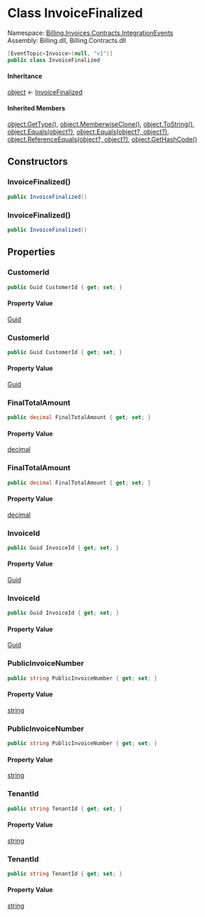 # <a id="Billing_Invoices_Contracts_IntegrationEvents_InvoiceFinalized"></a> Class InvoiceFinalized

Namespace: [Billing.Invoices.Contracts.IntegrationEvents](Billing.Invoices.Contracts.IntegrationEvents.md)  
Assembly: Billing.dll, Billing.Contracts.dll  

```csharp
[EventTopic<Invoice>(null, "v1")]
public class InvoiceFinalized
```

#### Inheritance

[object](https://learn.microsoft.com/dotnet/api/system.object) ← 
[InvoiceFinalized](Billing.Invoices.Contracts.IntegrationEvents.InvoiceFinalized.md)

#### Inherited Members

[object.GetType\(\)](https://learn.microsoft.com/dotnet/api/system.object.gettype), 
[object.MemberwiseClone\(\)](https://learn.microsoft.com/dotnet/api/system.object.memberwiseclone), 
[object.ToString\(\)](https://learn.microsoft.com/dotnet/api/system.object.tostring), 
[object.Equals\(object?\)](https://learn.microsoft.com/dotnet/api/system.object.equals\#system\-object\-equals\(system\-object\)), 
[object.Equals\(object?, object?\)](https://learn.microsoft.com/dotnet/api/system.object.equals\#system\-object\-equals\(system\-object\-system\-object\)), 
[object.ReferenceEquals\(object?, object?\)](https://learn.microsoft.com/dotnet/api/system.object.referenceequals), 
[object.GetHashCode\(\)](https://learn.microsoft.com/dotnet/api/system.object.gethashcode)

## Constructors

### <a id="Billing_Invoices_Contracts_IntegrationEvents_InvoiceFinalized__ctor"></a> InvoiceFinalized\(\)

```csharp
public InvoiceFinalized()
```

### <a id="Billing_Invoices_Contracts_IntegrationEvents_InvoiceFinalized__ctor"></a> InvoiceFinalized\(\)

```csharp
public InvoiceFinalized()
```

## Properties

### <a id="Billing_Invoices_Contracts_IntegrationEvents_InvoiceFinalized_CustomerId"></a> CustomerId

```csharp
public Guid CustomerId { get; set; }
```

#### Property Value

 [Guid](https://learn.microsoft.com/dotnet/api/system.guid)

### <a id="Billing_Invoices_Contracts_IntegrationEvents_InvoiceFinalized_CustomerId"></a> CustomerId

```csharp
public Guid CustomerId { get; set; }
```

#### Property Value

 [Guid](https://learn.microsoft.com/dotnet/api/system.guid)

### <a id="Billing_Invoices_Contracts_IntegrationEvents_InvoiceFinalized_FinalTotalAmount"></a> FinalTotalAmount

```csharp
public decimal FinalTotalAmount { get; set; }
```

#### Property Value

 [decimal](https://learn.microsoft.com/dotnet/api/system.decimal)

### <a id="Billing_Invoices_Contracts_IntegrationEvents_InvoiceFinalized_FinalTotalAmount"></a> FinalTotalAmount

```csharp
public decimal FinalTotalAmount { get; set; }
```

#### Property Value

 [decimal](https://learn.microsoft.com/dotnet/api/system.decimal)

### <a id="Billing_Invoices_Contracts_IntegrationEvents_InvoiceFinalized_InvoiceId"></a> InvoiceId

```csharp
public Guid InvoiceId { get; set; }
```

#### Property Value

 [Guid](https://learn.microsoft.com/dotnet/api/system.guid)

### <a id="Billing_Invoices_Contracts_IntegrationEvents_InvoiceFinalized_InvoiceId"></a> InvoiceId

```csharp
public Guid InvoiceId { get; set; }
```

#### Property Value

 [Guid](https://learn.microsoft.com/dotnet/api/system.guid)

### <a id="Billing_Invoices_Contracts_IntegrationEvents_InvoiceFinalized_PublicInvoiceNumber"></a> PublicInvoiceNumber

```csharp
public string PublicInvoiceNumber { get; set; }
```

#### Property Value

 [string](https://learn.microsoft.com/dotnet/api/system.string)

### <a id="Billing_Invoices_Contracts_IntegrationEvents_InvoiceFinalized_PublicInvoiceNumber"></a> PublicInvoiceNumber

```csharp
public string PublicInvoiceNumber { get; set; }
```

#### Property Value

 [string](https://learn.microsoft.com/dotnet/api/system.string)

### <a id="Billing_Invoices_Contracts_IntegrationEvents_InvoiceFinalized_TenantId"></a> TenantId

```csharp
public string TenantId { get; set; }
```

#### Property Value

 [string](https://learn.microsoft.com/dotnet/api/system.string)

### <a id="Billing_Invoices_Contracts_IntegrationEvents_InvoiceFinalized_TenantId"></a> TenantId

```csharp
public string TenantId { get; set; }
```

#### Property Value

 [string](https://learn.microsoft.com/dotnet/api/system.string)

